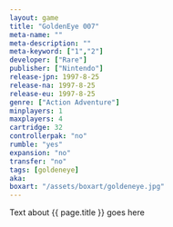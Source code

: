 ```yaml
---
layout: game
title: "GoldenEye 007"
meta-name: ""
meta-description: ""
meta-keyword: ["1","2"]
developer: ["Rare"]
publisher: ["Nintendo"]
release-jpn: 1997-8-25
release-na: 1997-8-25
release-eu: 1997-8-25
genre: ["Action Adventure"]
minplayers: 1
maxplayers: 4
cartridge: 32
controllerpak: "no"
rumble: "yes"
expansion: "no"
transfer: "no"
tags: [goldeneye]
aka:
boxart: "/assets/boxart/goldeneye.jpg"
---
```


Text about {{ page.title }} goes here
